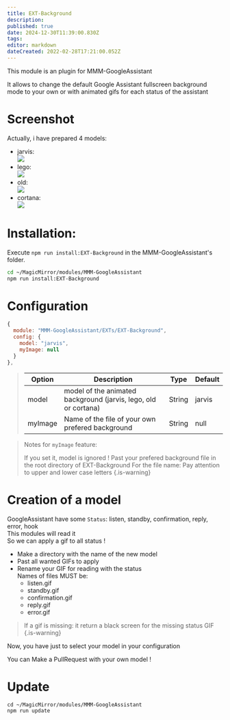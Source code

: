 ```yaml
---
title: EXT-Background
description: 
published: true
date: 2024-12-30T11:39:00.830Z
tags: 
editor: markdown
dateCreated: 2022-02-28T17:21:00.052Z
---
```


This module is an plugin for MMM-GoogleAssistant

It allows to change the default Google Assistant fullscreen background mode to your own or with animated gifs for each status of the assistant

# Screenshot
  Actually, i have prepared 4 models:
  
  - jarvis:<br>
    ![](https://raw.githubusercontent.com/bugsounet/EXT-Background/master/jarvis/standby.gif)
  - lego:<br>
    ![](https://raw.githubusercontent.com/bugsounet/EXT-Background/master/lego/standby.gif)
  - old:<br>
    ![](https://raw.githubusercontent.com/bugsounet/EXT-Background/master/old/standby.gif)
  - cortana:<br>
    ![](https://raw.githubusercontent.com/bugsounet/EXT-Background/master/cortana/standby.gif)

# Installation:

Execute `npm run install:EXT-Background` in the MMM-GoogleAssistant's folder.

```sh
cd ~/MagicMirror/modules/MMM-GoogleAssistant
npm run install:EXT-Background
```

# Configuration

```js
{
  module: "MMM-GoogleAssistant/EXTs/EXT-Background",
  config: {
    model: "jarvis",
    myImage: null
  }
},
```

> | Option  | Description | Type | Default |
> | ------- | --- | --- | --- |
> | model | model of the animated background (jarvis, lego, old or cortana) | String | jarvis |
> | myImage | Name of the file of your own prefered background | String | null |

> Notes for `myImage` feature:
>
> If you set it, model is ignored !
> Past your prefered background file in the root directory of EXT-Background
> For the file name: Pay attention to upper and lower case letters
{.is-warning}


# Creation of a model

GoogleAssistant have some `Status`: listen, standby, confirmation, reply, error, hook<br>
This modules will read it<br>
So we can apply a gif to all status !

* Make a directory with the name of the new model
* Past all wanted GIFs to apply
* Rename your GIF for reading with the status<br>
 Names of files MUST be:
   * listen.gif 
   * standby.gif
   * confirmation.gif
   * reply.gif
   * error.gif
   
> If a gif is missing: it return a black screen for the missing status GIF
{.is-warning}

Now, you have just to select your model in your configuration

You can Make a PullRequest with your own model !

# Update
```
cd ~/MagicMirror/modules/MMM-GoogleAssistant
npm run update
```